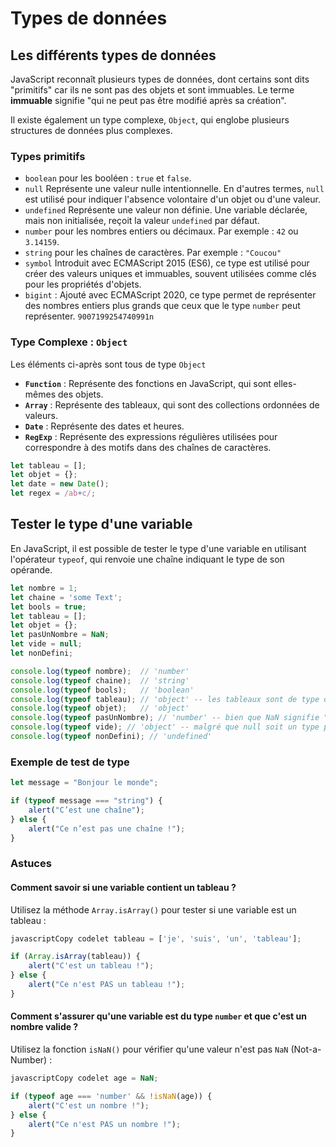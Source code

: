 # Types de données

## Les différents types de données

JavaScript reconnaît plusieurs types de données, dont certains sont dits "primitifs" car ils ne sont pas des objets et sont immuables. Le terme **immuable** signifie "qui ne peut pas être modifié après sa création".

Il existe également un type complexe, `Object`, qui englobe plusieurs structures de données plus complexes.

### Types **primitifs**

* `boolean` pour les booléen : `true` et `false`.
* `null` Représente une valeur nulle intentionnelle. En d'autres termes, `null` est utilisé pour indiquer l'absence volontaire d'un objet ou d'une valeur.
* `undefined` Représente une valeur non définie. Une variable déclarée, mais non initialisée, reçoit la valeur `undefined` par défaut.
* `number` pour les nombres entiers ou décimaux. Par exemple : `42` ou `3.14159`.
* `string` pour les chaînes de caractères. Par exemple : `"Coucou"`
* `symbol` Introduit avec ECMAScript 2015 (ES6), ce type est utilisé pour créer des valeurs uniques et immuables, souvent utilisées comme clés pour les propriétés d'objets.
* `bigint` : Ajouté avec ECMAScript 2020, ce type permet de représenter des nombres entiers plus grands que ceux que le type `number` peut représenter. `9007199254740991n`

### **Type Complexe : `Object`**

Les éléments ci-après sont tous de type `Object`

* **`Function`** : Représente des fonctions en JavaScript, qui sont elles-mêmes des objets.
* **`Array`** : Représente des tableaux, qui sont des collections ordonnées de valeurs.
* **`Date`** : Représente des dates et heures.
* **`RegExp`** : Représente des expressions régulières utilisées pour correspondre à des motifs dans des chaînes de caractères.

```javascript
let tableau = [];
let objet = {};
let date = new Date();
let regex = /ab+c/;
```

## Tester le type d'une variable

En JavaScript, il est possible de tester le type d'une variable en utilisant l'opérateur `typeof`, qui renvoie une chaîne indiquant le type de son opérande.

```javascript
let nombre = 1;
let chaine = 'some Text';
let bools = true;
let tableau = [];
let objet = {};
let pasUnNombre = NaN;
let vide = null;
let nonDefini;

console.log(typeof nombre);  // 'number'
console.log(typeof chaine);  // 'string'
console.log(typeof bools);   // 'boolean'
console.log(typeof tableau); // 'object' -- les tableaux sont de type objet
console.log(typeof objet);   // 'object'
console.log(typeof pasUnNombre); // 'number' -- bien que NaN signifie "Not-a-Number", son type est 'number'
console.log(typeof vide); // 'object' -- malgré que null soit un type primitif, typeof renvoie 'object'
console.log(typeof nonDefini); // 'undefined'

```

### Exemple de test de type

```javascript
let message = "Bonjour le monde";

if (typeof message === "string") {
    alert("C’est une chaîne");
} else {
    alert("Ce n’est pas une chaîne !");
}
```

### Astuces

#### **Comment savoir si une variable contient un tableau ?**

Utilisez la méthode `Array.isArray()` pour tester si une variable est un tableau :

```javascript
javascriptCopy codelet tableau = ['je', 'suis', 'un', 'tableau'];

if (Array.isArray(tableau)) {
    alert("C'est un tableau !");
} else {
    alert("Ce n'est PAS un tableau !");
}
```

#### **Comment s'assurer qu'une variable est du type `number` et que c'est un nombre valide ?**

Utilisez la fonction `isNaN()` pour vérifier qu'une valeur n'est pas `NaN` (Not-a-Number) :

```javascript
javascriptCopy codelet age = NaN;

if (typeof age === 'number' && !isNaN(age)) {
    alert("C'est un nombre !");
} else {
    alert("Ce n'est PAS un nombre !");
}
```
